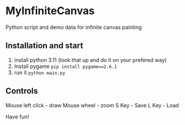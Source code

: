 # MyInfiniteCanvas
Python script and demo data for infinite canvas painting

## Installation and start
1. install python 3.11 (look that up and do it on your prefered way)
2. Install pygame 
   ```pip install pygame==2.6.1```
3. run it
   ```python main.py```

## Controls
Mouse left click - draw
Mouse wheel - zoom
S Key - Save
L Key - Load

Have fun!

